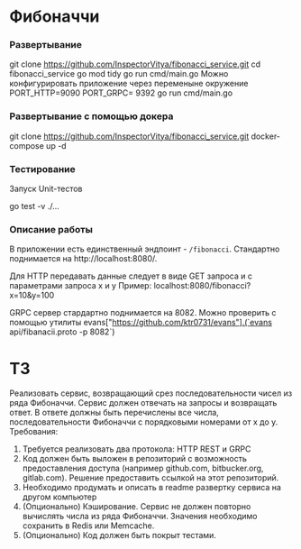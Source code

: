# Фибоначчи
### Развертывание
git clone https://github.com/InspectorVitya/fibonacci_service.git
cd fibonacci_service
go mod tidy
go run cmd/main.go
Можно конфигурировать приложение через переменыне окружение
PORT_HTTP=9090 PORT_GRPC= 9392 go run cmd/main.go
### Развертывание c помощью докера
git clone https://github.com/InspectorVitya/fibonacci_service.git
docker-compose up -d
### Тестирование
Запуск Unit-тестов

go test -v ./...

### Описание работы
В приложении есть единственный эндпоинт - `/fibonacci`. Стандартно поднимается на http://localhost:8080/.

Для HTTP передавать данные следует в виде GET запроса и с параметрами запроса x и y
Пример: localhost:8080/fibonacci?x=10&y=100

GRPC сервер стардартно поднимается на 8082. Можно проверить с помощью утилиты
evans["https://github.com/ktr0731/evans"].(`evans api/fibanacii.proto -p 8082`)
# ТЗ
Реализовать сервис, возвращающий срез последовательности чисел из ряда Фибоначчи.
Сервис должен отвечать на запросы и возвращать ответ. В ответе должны быть перечислены все числа, последовательности Фибоначчи с порядковыми номерами от x до y.
Требования:
1. Требуется реализовать два протокола: HTTP REST и GRPC
2. Код должен быть выложен в репозиторий с возможность предоставления доступа (например github.com, bitbucker.org, gitlab.com). Решение предоставить ссылкой на этот репозиторий.
3. Необходимо продумать и описать в readme развертку сервиса на другом компьютер
4. (Опционально) Кэширование. Сервис не должен повторно вычислять числа из ряда Фибоначчи. Значения необходимо сохранить в Redis или Memcache.
5. (Опционально) Код должен быть покрыт тестами.
